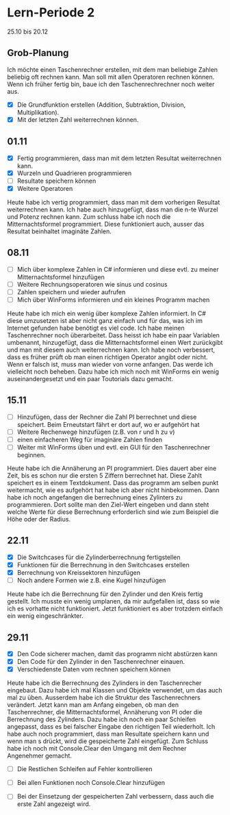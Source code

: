 # Lern-Periode 2

25.10 bis 20.12

## Grob-Planung

Ich möchte einen Taschenrechner erstellen, mit dem man beliebige Zahlen beliebig oft rechnen kann. Man soll mit allen Operatoren rechnen können. Wenn ich früher fertig bin, baue ich den Taschenrechrechner noch weiter aus.

- [x] Die Grundfunktion erstellen (Addition, Subtraktion, Division, Multiplikation).
- [x] Mit der letzten Zahl weiterrechnen können.

## 01.11

- [x] Fertig programmieren, dass man mit dem letzten Resultat weiterrechnen kann.
- [x] Wurzeln und Quadrieren programmieren
- [ ] Resultate speichern können
- [x] Weitere Operatoren

Heute habe ich vertig programmiert, dass man mit dem vorherigen Resultat weiterrechnen kann. Ich habe auch hinzugefügt, dass man die n-te Wurzel und Potenz rechnen kann. Zum schluss habe ich noch die Mitternachtsformel programmiert. Diese funktioniert auch, ausser das Resultat beinhaltet imaginäte Zahlen.

## 08.11

- [ ] Mich über komplexe Zahlen in C# informieren und diese evtl. zu meiner Mitternachtsformel hinzufügen
- [ ] Weitere Rechnungsoperatoren wie sinus und cosinus
- [ ] Zahlen speichern und wieder aufrufen
- [ ] Mich über WinForms informieren und ein kleines Programm machen

Heute habe ich mich ein wenig über komplexe Zahlen informiert. In C# diese umzusetzen ist aber nicht ganz einfach und für das, was ich im Internet gefunden habe benötigt es viel code. Ich habe meinen Taschenrechner noch überarbeitet. Dass heisst ich habe ein paar Variablen umbenannt, hinzugefügt, dass die Mitternachtsformel einen Wert zurückgibt und man mit diesem auch weiterrechnen kann. Ich habe noch verbessert, dass es früher prüft ob man einen richtigen Operator angibt oder nicht. Wenn er falsch ist, muss man wieder von vorne anfangen. Das werde ich vielleicht noch beheben. Dazu habe ich mich noch mit WinForms ein wenig auseinandergesetzt und ein paar Toutorials dazu gemacht.

## 15.11

- [ ] Hinzufügen, dass der Rechner die Zahl PI berrechnet und diese speichert. Beim Erneutstart fährt er dort auf, wo er aufgehört hat
- [ ] Weitere Rechenwege hinzufügen (z.B. von r und h zu v)
- [ ] einen einfacheren Weg für imaginäre Zahlen finden
- [ ] Weiter mit WinForms üben und evtl. ein GUI für den Taschenrechner beginnen.

Heute habe ich die Annäherung an PI programmiert. Dies dauert aber eine Zeit, bis es schon nur die ersten 5 Ziffern berrechnet hat. Diese Zahlt speichert es in einem Textdokument. Dass das programm am selben punkt weitermacht, wie es aufgehört hat habe ich aber nicht hinbekommen. Dann habe ich noch angefangen die berrechnung eines Zylinters zu programmieren. Dort sollte man den Ziel-Wert eingeben und dann steht welche Werte für diese Berrechnung erforderlich sind wie zum Beispiel die Höhe oder der Radius.

## 22.11

- [x] Die Switchcases für die Zylinderberrechnung fertigstellen
- [x] Funktionen für die Berrechnung in den Switchcases erstellen
- [x] Berrechnung von Kreissektoren hinzufügen
- [ ] Noch andere Formen wie z.B. eine Kugel hinzufügen

Heute habe ich die Berrechnung für den Zylinder und den Kreis fertig gestellt. Ich musste ein wenig umplanen, da mir aufgefallen ist, dass so wie ich es vorhatte nicht funktioniert. Jetzt funktioniert es aber trotzdem einfach ein wenig eingeschränkter. 

## 29.11

- [x] Den Code sicherer machen, damit das programm nicht abstürzen kann
- [x] Den Code für den Zylinder in den Taschenrechner einauen.
- [x] Verschiedenste Daten vom rechnen speichern können

Heute habe ich die Berrechnung des Zylinders in den Taschenrecher eingebaut. Dazu habe ich mal Klassen und Objekte verwendet, um das auch mal zu üben. Ausserdem habe ich die Struktur des Taschenrechners verändert. Jetzt kann man am Anfang eingeben, ob man den Taschenrechner, die Mitternachtsformel, Annäherung von PI oder die Berrechnung des Zylinders. Dazu habe ich noch ein paar Schleifen angepasst, dass es bei falscher Eingabe den richtigen Teil wiederholt. Ich habe auch noch programmiert, dass man Resultate speichern kann und wenn man s drückt, wird die gespeicherte Zahl eingefügt. Zum Schluss habe ich noch mit Console.Clear den Umgang mit dem Rechner Angenehmer gemacht.

- [ ] Die Restlichen Schleifen auf Fehler kontrollieren
- [ ] Bei allen Funktionen noch Console.Clear hinzufügen
- [ ] Bei der Einsetzung der gespeicherten Zahl verbessern, dass auch die erste Zahl angezeigt wird.

















